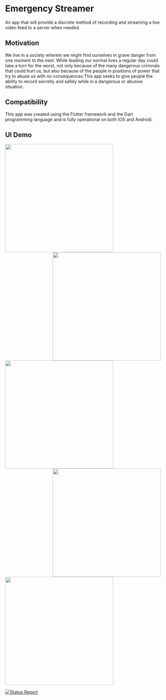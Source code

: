 # Emergency Streamer
An app that will provide a discrete method of recording and streaming a live video feed to a server when needed.
 
## Motivation
We live in a society wherein we might find ourselves in grave danger from one moment to the next. While leading our normal lives a regular day could take a turn for the worst, not only because of the many dangerous criminals that could hurt us, but also because of the people in positions of power that try to abuse us with no consequences.This app seeks to give people the ability to record secretly and safely while in a dangerous or abusive situation. 

## Compatibility
This app was created using the Flutter framework and the Dart programming language and is fully operational on both IOS and Android.

## UI Demo
<img src="https://raw.githubusercontent.com/AndhyGomez/FlutterEmergencyStreamer/main/images/LoginScreen.png" width = 350 align = left>
<img src="https://raw.githubusercontent.com/AndhyGomez/FlutterEmergencyStreamer/main/images/RegistrationScreen.png" width = 350 align = right>


<img src="https://raw.githubusercontent.com/AndhyGomez/FlutterEmergencyStreamer/main/images/MainScreenInactive.PNG" width = 350 align = left>
<img src="https://raw.githubusercontent.com/AndhyGomez/FlutterEmergencyStreamer/main/images/MainScreenActive.PNG" width = 350 align = right>

<img src="https://raw.githubusercontent.com/AndhyGomez/FlutterEmergencyStreamer/main/images/SettingsScreen.PNG" width = 350 align = center>


[![Status Report](https://raw.githubusercontent.com/AndhyGomez/FlutterEmergencyStreamer/main/images/StatusReportThumb.PNG)](https://youtu.be/MnnjKdKhnAM)

